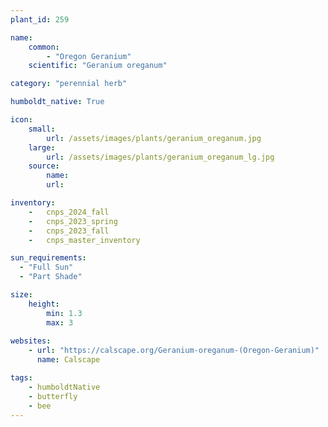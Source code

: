 ```yaml
---
plant_id: 259 

name: 
    common: 
        - "Oregon Geranium" 
    scientific: "Geranium oreganum"  

category: "perennial herb"

humboldt_native: True

icon: 
    small: 
        url: /assets/images/plants/geranium_oreganum.jpg
    large: 
        url: /assets/images/plants/geranium_oreganum_lg.jpg 
    source: 
        name: 
        url: 

inventory: 
    -   cnps_2024_fall
    -   cnps_2023_spring
    -   cnps_2023_fall
    -   cnps_master_inventory

sun_requirements:
  - "Full Sun"
  - "Part Shade"

size:
    height: 
        min: 1.3 
        max: 3
 
websites: 
    - url: "https://calscape.org/Geranium-oreganum-(Oregon-Geranium)"
      name: Calscape

tags: 
    - humboldtNative
    - butterfly
    - bee
---
```








